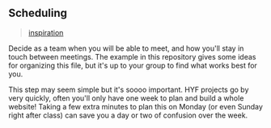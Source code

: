 ## Scheduling

> [inspiration](./example-all-about-trees/planning/README.md)

Decide as a team when you will be able to meet, and how you'll stay in touch between meetings. The example in this repository gives some ideas for organizing this file, but it's up to your group to find what works best for you.

This step may seem simple but it's soooo important. HYF projects go by very quickly, often you'll only have one week to plan and build a whole website! Taking a few extra minutes to plan this on Monday (or even Sunday right after class) can save you a day or two of confusion over the week.
